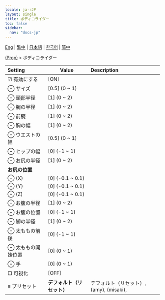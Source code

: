 ```yaml
---
locale: ja-rJP
layout: single
title: ボディコライダー
toc: false
sidebar:
  nav: "docs-jp"
---
```

[Eng](/dancexr/menu/2025.4/prop/body_colliders) | [繁中](/tw/dancexr/menu/2025.4/prop/body_colliders) | [日本語](/jp/dancexr/menu/2025.4/prop/body_colliders) | [한국어](/kr/dancexr/menu/2025.4/prop/body_colliders) | [简中](/zh/dancexr/menu/2025.4/prop/body_colliders)

[(Prop)](../menu#(Prop)) > ボディコライダー



| Setting | Value | Description |
| :--- | --- | :--- |
|  ☑ 有効にする| [ON] | 
|  ⊖ サイズ| [0.5] (0 ~ 1) | 
|  ⊖ 頭部半径| [1] (0 ~ 2) | 
|  ⊖ 腕の半径| [1] (0 ~ 2) | 
|  ⊖ 前腕| [1] (0 ~ 2) | 
|  ⊖ 胸の幅| [1] (0 ~ 2) | 
|  ⊖ ウエストの幅| [0.5] (0 ~ 1) | 
|  ⊖ ヒップの幅| [0] (-1 ~ 1) | 
|  ⊖ お尻の半径| [1] (0 ~ 2) | 
|  <b>お尻の位置</b>|| 
|  ⊖ (X)| [0] (-0.1 ~ 0.1) | 
|  ⊖ (Y)| [0] (-0.1 ~ 0.1) | 
|  ⊖ (Z)| [0] (-0.1 ~ 0.1) | 
|  ⊖ お腹の半径| [1] (0 ~ 2) | 
|  ⊖ お腹の位置| [0] (-1 ~ 1) | 
|  ⊖ 脚の半径| [1] (0 ~ 2) | 
|  ⊖ 太ももの前後| [0] (-1 ~ 1) | 
|  ⊖ 太ももの開始位置| [0] (0 ~ 1) | 
|  ⊖ 手| [0] (0 ~ 1) | 
|  □ 可視化| [OFF] | 
|  ≡ プリセット| **デフォルト（リセット）** | デフォルト（リセット）, (amy), (misaki),  |
